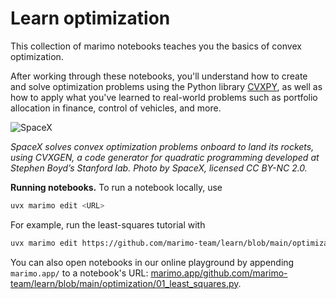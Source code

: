 # Learn optimization

This collection of marimo notebooks teaches you the basics of convex
optimization.

After working through these notebooks, you'll understand how to create
and solve optimization problems using the Python library
[CVXPY](https://github.com/cvxpy/cvxpy), as well as how to apply what you've
learned to real-world problems such as portfolio allocation in finance,
control of vehicles, and more.

![SpaceX](https://www.debugmind.com/wp-content/uploads/2020/01/spacex-1.jpg)

_SpaceX solves convex optimization problems onboard to land its rockets, using CVXGEN, a code generator for quadratic programming developed at Stephen Boyd’s Stanford lab. Photo by SpaceX, licensed CC BY-NC 2.0._

**Running notebooks.** To run a notebook locally, use

```bash
uvx marimo edit <URL>
```

For example, run the least-squares tutorial with

```bash
uvx marimo edit https://github.com/marimo-team/learn/blob/main/optimization/01_least_squares.py
```

You can also open notebooks in our online playground by appending `marimo.app/`
to a notebook's URL: [marimo.app/github.com/marimo-team/learn/blob/main/optimization/01_least_squares.py](https://marimo.app/https://github.com/marimo-team/learn/blob/main/optimization/01_least_squares.py).
